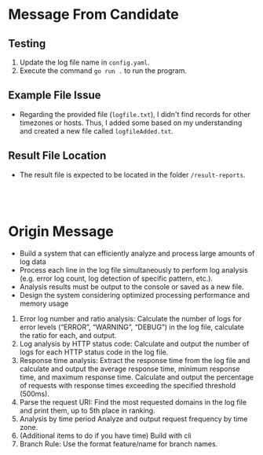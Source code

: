 # Message From Candidate

## Testing
1. Update the log file name in `config.yaml`.
2. Execute the command `go run .` to run the program.

## Example File Issue
- Regarding the provided file (`logfile.txt`), I didn't find records for other timezones or hosts. Thus, I added some based on my understanding and created a new file called `logfileAdded.txt`.

## Result File Location
- The result file is expected to be located in the folder `/result-reports`.
<br><br><br><br>

# Origin Message
* Build a system that can efficiently analyze and process large amounts of log data
* Process each line in the log file simultaneously to perform log analysis (e.g. error log count, log detection of specific pattern, etc.).
* Analysis results must be output to the console or saved as a new file.
* Design the system considering optimized processing performance and memory usage
1. Error log number and ratio analysis:
Calculate the number of logs for error levels (“ERROR”, “WARNING”, “DEBUG”) in the log file, calculate the ratio for each, and output.
2. Log analysis by HTTP status code:
Calculate and output the number of logs for each HTTP status code in the log file.
3. Response time analysis:
Extract the response time from the log file and calculate and output the average response time, minimum response time, and maximum response time.
Calculate and output the percentage of requests with response times exceeding the specified threshold (500ms).
4. Parse the request URI:
Find the most requested domains in the log file and print them, up to 5th place in ranking.
5. Analysis by time period
Analyze and output request frequency by time zone.
6. (Additional items to do if you have time) Build with cli
7. Branch Rule: Use the format feature/name for branch names.